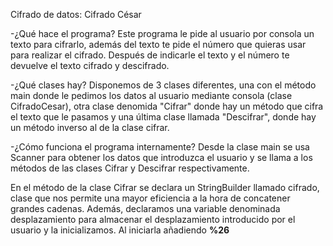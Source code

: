 Cifrado de datos: Cifrado César

-¿Qué hace el programa?
Este programa le pide al usuario por consola un texto para cifrarlo, además del texto te pide el número que 
quieras usar para realizar el cifrado. Después de indicarle el texto y el número te devuelve el texto cifrado y descifrado.

-¿Qué clases hay?
Disponemos de 3 clases diferentes, una con el método main donde le pedimos los datos al usuario mediante consola (clase CifradoCesar),
otra clase denomida "Cifrar" donde hay un método que cifra el texto que le pasamos y una última clase llamada 
"Descifrar", donde hay un método inverso al de la clase cifrar.

-¿Cómo funciona el programa internamente?
Desde la clase main se usa Scanner para obtener los datos que introduzca el usuario y se llama a los métodos de las clases Cifrar y Descifrar respectivamente.

En el método de la clase Cifrar se declara un StringBuilder llamado cifrado, clase que nos permite una mayor eficiencia a la hora de concatener grandes cadenas. Además, declaramos una variable denominada desplazamiento para almacenar el desplazamiento introducido por el usuario y la inicializamos. Al iniciarla añadiendo **%26**
